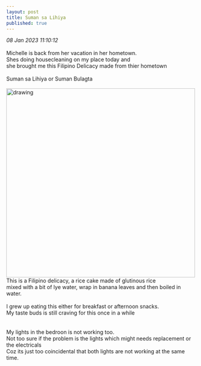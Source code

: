 ```yaml
---
layout: post
title: Suman sa Lihiya 
published: true
---
```

_08 Jan 2023 11:10:12_
<br>
<br>
Michelle is back from her vacation in her hometown.
<br>
Shes doing housecleaning on my place today and 
<br>
she brought me this Filipino Delicacy made from thier hometown
<br>
<br>
Suman sa Lihiya or Suman Bulagta 
<br>
<br>
<img src="https://drive.google.com/uc?export=view&id=1K3eGTNh8C7sX4tp6_ugZyK3de6JOOLJf" alt="drawing" width="500"/>
<br>
This is a Filipino delicacy, a rice cake made of glutinous rice 
<br>
mixed with a bit of lye water, wrap in banana leaves and then boiled in water.  
<br>
I grew up eating this either for breakfast or afternoon snacks.
<br>
My taste buds is still craving for this once in a while
<br>
<br>
<br>
My lights in the bedroon is not working too. 
<br>
Not too sure if the problem is the lights which might needs replacement or the electricals
<br>
Coz its just too coincidental that both lights are not working at the same time.

